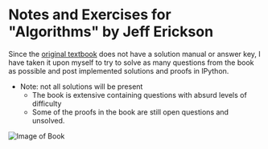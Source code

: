 # Notes and Exercises for "Algorithms" by Jeff Erickson

Since the [original textbook](http://www.algorithms.wtf) does not have a solution manual or answer key, I have taken it upon myself to try to solve as many questions
from the book as possible and post implemented solutions and proofs in IPython.


* Note: not all solutions will be present
  - The book is extensive containing questions with absurd levels of difficulty
  - Some of the proofs in the book are still open questions and unsolved. 
  
![Image of Book](http://jeffe.cs.illinois.edu/teaching/algorithms/FrontCover.png)


